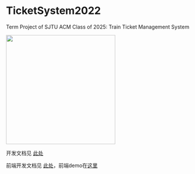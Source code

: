 # TicketSystem2022
Term Project of SJTU ACM Class of 2025: Train Ticket Management System

<img src="https://s3.bmp.ovh/imgs/2022/05/11/0b2dc48814190207.png" width=300>

开发文档见 [此处](https://github.com/Yang-Chincheng/TicketSystem2022/tree/main/docs/design.md)

前端开发文档见 [此处](https://github.com/Yang-Chincheng/TicketSystem2022/blob/main/docs/web_front_end_design.md)，前端demo在[这里](https://github.com/Yang-Chincheng/TicketSystem2022/tree/main/app)

